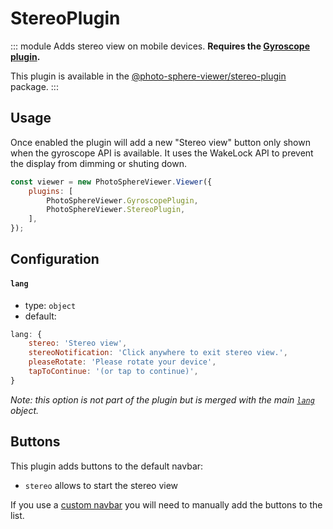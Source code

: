 # StereoPlugin

<Badges module="stereo-plugin"/>

::: module
<ApiButton page="modules/plugin__Stereo.html"/>
Adds stereo view on mobile devices. **Requires the [Gyroscope plugin](./gyroscope.md).**

This plugin is available in the [@photo-sphere-viewer/stereo-plugin](https://www.npmjs.com/package/@photo-sphere-viewer/stereo-plugin) package.
:::

## Usage

Once enabled the plugin will add a new "Stereo view" button only shown when the gyroscope API is available. It uses the WakeLock API to prevent the display from dimming or shuting down.

```js
const viewer = new PhotoSphereViewer.Viewer({
    plugins: [
        PhotoSphereViewer.GyroscopePlugin, 
        PhotoSphereViewer.StereoPlugin,
    ],
});
```

## Configuration

#### `lang`

-   type: `object`
-   default:

```js
lang: {
    stereo: 'Stereo view',
    stereoNotification: 'Click anywhere to exit stereo view.',
    pleaseRotate: 'Please rotate your device',
    tapToContinue: '(or tap to continue)',
}
```

_Note: this option is not part of the plugin but is merged with the main [`lang`](../guide/config.md#lang) object._

## Buttons

This plugin adds buttons to the default navbar:

-   `stereo` allows to start the stereo view

If you use a [custom navbar](../guide/navbar.md) you will need to manually add the buttons to the list.
